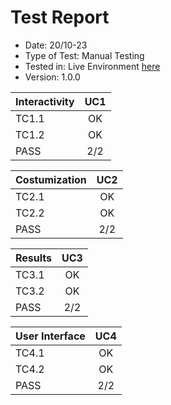 # Test Report
* Date: 20/10-23
* Type of Test: Manual Testing
* Tested in: Live Environment [here](https://times-tables-test.netlify.app/)
* Version: 1.0.0

| Interactivity | UC1 |
| --------- |:----:|
| TC1.1     | OK |
| TC1.2     | OK |
| PASS      | 2/2 |

| Costumization | UC2 |
| --------- |:----:|
| TC2.1     | OK |
| TC2.2     | OK |
| PASS      | 2/2 |

| Results | UC3 |
| --------- |:----:|
| TC3.1     | OK |
| TC3.2     | OK |
| PASS      | 2/2 |

| User Interface | UC4 |
| --------- |:----:|
| TC4.1     | OK |
| TC4.2     | OK |
| PASS      | 2/2 |